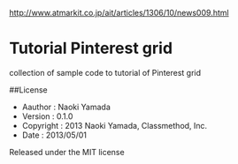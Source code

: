 http://www.atmarkit.co.jp/ait/articles/1306/10/news009.html

Tutorial Pinterest grid
=====================

collection of sample code to tutorial of Pinterest grid

##License
- Aauthor : Naoki Yamada
- Version : 0.1.0
- Copyright : 2013 Naoki Yamada, Classmethod, Inc.
- Date : 2013/05/01

Released under the MIT license
